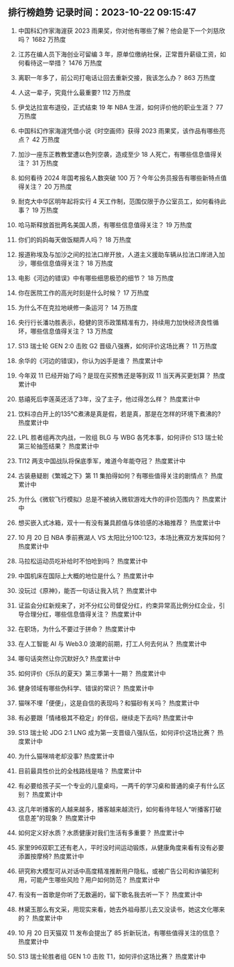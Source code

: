 
## 排行榜趋势 记录时间：2023-10-22 09:15:47
  
  1. 中国科幻作家海漄获 2023 雨果奖，你对他有哪些了解？他会是下一个刘慈欣吗？ 1682 万热度
    
  2. 江苏在编人员下海创业可留编 3 年，原单位缴纳社保，正常晋升薪级工资，如何看待这一举措？ 1476 万热度
    
  3. 离职一年多了，前公司打电话让回去重新交接，我该怎么办？ 863 万热度
    
  4. 人这一辈子，究竟什么最重要? 112 万热度
    
  5. 伊戈达拉宣布退役，正式结束 19 年 NBA 生涯，如何评价他的职业生涯？ 77 万热度
    
  6. 中国科幻作家海漄凭借小说《时空画师》获得 2023 雨果奖，该作品有哪些亮点？ 42 万热度
    
  7. 加沙一座东正教教堂遭以色列空袭，造成至少 18 人死亡，有哪些信息值得关注？ 31 万热度
    
  8. 如何看待 2024 年国考报名人数突破 100 万？今年公务员报告有哪些新特点值得关注？ 20 万热度
    
  9. 耐克大中华区明年起将实行 4 天工作制，范围仅限于办公室员工，如何看待此事？ 19 万热度
    
  10. 哈马斯释放首批两名美国人质，有哪些信息值得关注？ 19 万热度
    
  11. 你们的妈妈每天做饭糊弄人吗？ 18 万热度
    
  12. 报道称埃及与加沙之间的拉法口岸开放，人道主义援助车辆从拉法口岸进入加沙，哪些信息值得关注？ 18 万热度
    
  13. 电影《河边的错误》中有哪些细思极恐的细节？ 18 万热度
    
  14. 你在医院工作的高光时刻是什么时候？ 17 万热度
    
  15. 为什么不在克拉地峡修一条运河？ 14 万热度
    
  16. 央行行长潘功胜表示，稳健的货币政策精准有力，持续用力加快经济良性循环，哪些信息值得关注？ 13 万热度
    
  17. S13 瑞士轮 GEN 2:0 击败 G2 晋级八强赛，如何评价这场比赛？ 11 万热度
    
  18. 余华的《河边的错误》，你认为凶手是谁？ 热度累计中
    
  19. 今年双 11 已经开始了吗？是现在买预售还是等到双 11 当天再买更划算？ 热度累计中
    
  20. 慈禧死后李莲英还活了3年，没了主子，他过得怎么样？ 热度累计中
    
  21. 饮料凉白开上的135℃煮沸是真是假，若是真，那是在怎样的环境下煮沸的? 热度累计中
    
  22. LPL 胜者组再次内战，一败组 BLG 与 WBG 各凭本事，如何评价 S13 瑞士轮第三轮抽签结果？ 热度累计中
    
  23. TI12 两支中国战队将保底季军，难道今年能夺冠？ 热度累计中
    
  24. 古装悬疑剧《繁城之下》第 11 集拍得如何？有哪些值得关注的剧情点？ 热度累计中
    
  25. 为什么《微软飞行模拟》总是不被纳入微软游戏大作的评价范围内？ 热度累计中
    
  26. 想买嵌入式冰箱，双十一有没有兼具颜值与体验感的冰箱推荐？ 热度累计中
    
  27. 10 月 20 日 NBA 季前赛湖人 VS 太阳比分100:123，本场比赛双方发挥如何？ 热度累计中
    
  28. 马拉松运动员吃补给时不怕呛到吗？ 热度累计中
    
  29. 中国机床在国际上大概的地位是什么？ 热度累计中
    
  30. 没玩过《原神》，能否一句话让我入坑？ 热度累计中
    
  31. 证监会分红新规来了，对不分红公司督促分红，约束异常高比例分红企业，引导合理分红，哪些信息值得关注？ 热度累计中
    
  32. 在职场，为什么不要过于拼命？ 热度累计中
    
  33. 在人工智能 AI 与 Web3.0 浪潮的前期，打工人何去何从？ 热度累计中
    
  34. 哪句话突然让你沉默好久? 热度累计中
    
  35. 如何评价《乐队的夏天》第三季第十一期？ 热度累计中
    
  36. 健身领域有哪些伪科学、错误的常识？ 热度累计中
    
  37. 猫咪不埋「便便」，这是自信的表现吗？和猫砂有关吗？ 热度累计中
    
  38. 有必要跟「情绪极其不稳定」的伴侣，继续走下去吗? 热度累计中
    
  39. S13 瑞士轮 JDG 2:1 LNG 成为第一支晋级八强队伍，如何评价这场比赛？ 热度累计中
    
  40. 为什么猫咪啃老却没事? 热度累计中
    
  41. 目前最具性价比的全栈路线是啥？ 热度累计中
    
  42. 有必要给孩子买一个专业的儿童桌吗，一两千的学习桌和普通的桌子有什么区别？ 热度累计中
    
  43. 这几年听播客的人越来越多，播客越来越流行，如何看待年轻人“听播客打破信息差”的现象？ 热度累计中
    
  44. 如何定义好水质？水质健康对我们生活有多重要？ 热度累计中
    
  45. 家里996双职工还有老人，平时没时间运动锻炼，从健康角度来看有没有必要添置按摩椅? 热度累计中
    
  46. 研究称大模型可从对话中高度精准推断用户隐私，或被广告公司和诈骗犯利用，可能产生哪些风险？用户如何防范？ 热度累计中
    
  47. 有没有一首歌是你听了无数遍的，留下歌名我去听一下？ 热度累计中
    
  48. 林黛玉那么有文采，用现实来看，她去外祖母那儿去又没读书，她这文化哪来的？ 热度累计中
    
  49. 10 月 20 日天猫双 11 发布会提出了 85 折新玩法，有哪些值得关注的信息？ 热度累计中
    
  50. S13 瑞士轮胜者组 GEN 1:0 击败 T1，如何评价这场比赛？ 热度累计中
    